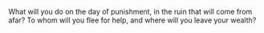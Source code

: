 What will you do on the day of punishment, in the ruin that will come from afar? To whom will you flee for help, and where will you leave your wealth?
